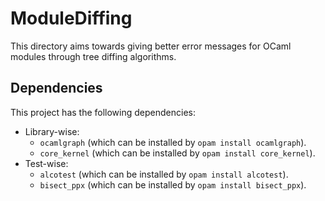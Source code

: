 # ModuleDiffing

This directory aims towards giving better error messages for OCaml modules through tree diffing algorithms.

## Dependencies

This project has the following dependencies:
* Library-wise:
  * `ocamlgraph` (which can be installed by `opam install ocamlgraph`).
  * `core_kernel` (which can be installed by `opam install core_kernel`).
* Test-wise:
  * `alcotest` (which can be installed by `opam install alcotest`).
  * `bisect_ppx` (which can be installed by `opam install bisect_ppx`).
